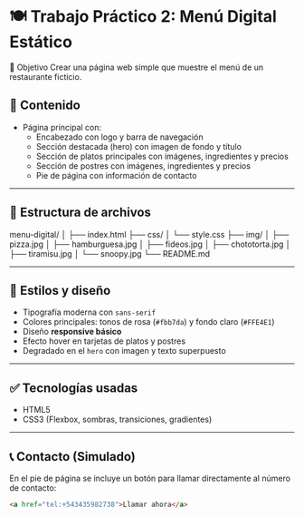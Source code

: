 # 🍽️ Trabajo Práctico 2: Menú Digital Estático
🎯 Objetivo
Crear una página web simple que muestre el menú de un restaurante ficticio.

## 🧾 Contenido

- Página principal con:
  - Encabezado con logo y barra de navegación
  - Sección destacada (hero) con imagen de fondo y título
  - Sección de platos principales con imágenes, ingredientes y precios
  - Sección de postres con imágenes, ingredientes y precios
  - Pie de página con información de contacto

---

## 📁 Estructura de archivos
menu-digital/
│
├── index.html
├── css/
│ └── style.css
├── img/
│ ├── pizza.jpg
│ ├── hamburguesa.jpg
│ ├── fideos.jpg
│ ├── chototorta.jpg
│ ├── tiramisu.jpg
│ └── snoopy.jpg
└── README.md

---

## 🎨 Estilos y diseño

- Tipografía moderna con `sans-serif`
- Colores principales: tonos de rosa (`#fbb7da`) y fondo claro (`#FFE4E1`)
- Diseño **responsive básico**
- Efecto hover en tarjetas de platos y postres
- Degradado en el `hero` con imagen y texto superpuesto

---

## ✅ Tecnologías usadas

- HTML5
- CSS3 (Flexbox, sombras, transiciones, gradientes)

---

## 📞 Contacto (Simulado)

En el pie de página se incluye un botón para llamar directamente al número de contacto:

```html
<a href="tel:+543435982738">Llamar ahora</a>
